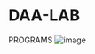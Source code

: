 # DAA-LAB
PROGRAMS
![image](https://github.com/AbhishekkumarAiml/DAA-LAB/assets/121542531/5bccfaf2-a631-41e4-9845-377ecdd3ebcd)
